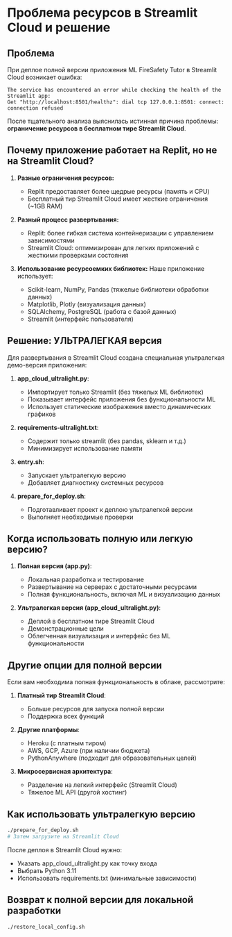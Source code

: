 # Проблема ресурсов в Streamlit Cloud и решение

## Проблема

При деплое полной версии приложения ML FireSafety Tutor в Streamlit Cloud возникает ошибка:

```
The service has encountered an error while checking the health of the Streamlit app:
Get "http://localhost:8501/healthz": dial tcp 127.0.0.1:8501: connect: connection refused
```

После тщательного анализа выяснилась истинная причина проблемы: **ограничение ресурсов в бесплатном тире Streamlit Cloud**.

## Почему приложение работает на Replit, но не на Streamlit Cloud?

1. **Разные ограничения ресурсов:**
   - Replit предоставляет более щедрые ресурсы (память и CPU)
   - Бесплатный тир Streamlit Cloud имеет жесткие ограничения (~1GB RAM)

2. **Разный процесс развертывания:**
   - Replit: более гибкая система контейнеризации с управлением зависимостями
   - Streamlit Cloud: оптимизирован для легких приложений с жесткими проверками состояния

3. **Использование ресурсоемких библиотек:**
   Наше приложение использует:
   - Scikit-learn, NumPy, Pandas (тяжелые библиотеки обработки данных)
   - Matplotlib, Plotly (визуализация данных)
   - SQLAlchemy, PostgreSQL (работа с базой данных)
   - Streamlit (интерфейс пользователя)

## Решение: УЛЬТРАЛЕГКАЯ версия

Для развертывания в Streamlit Cloud создана специальная ультралегкая демо-версия приложения:

1. **app_cloud_ultralight.py**:
   - Импортирует только Streamlit (без тяжелых ML библиотек)
   - Показывает интерфейс приложения без функциональности ML
   - Использует статические изображения вместо динамических графиков

2. **requirements-ultralight.txt**:
   - Содержит только streamlit (без pandas, sklearn и т.д.)
   - Минимизирует использование памяти

3. **entry.sh**:
   - Запускает ультралегкую версию
   - Добавляет диагностику системных ресурсов

4. **prepare_for_deploy.sh**:
   - Подготавливает проект к деплою ультралегкой версии
   - Выполняет необходимые проверки

## Когда использовать полную или легкую версию?

1. **Полная версия (app.py)**:
   - Локальная разработка и тестирование
   - Развертывание на серверах с достаточными ресурсами
   - Полная функциональность, включая ML и визуализацию данных

2. **Ультралегкая версия (app_cloud_ultralight.py)**:
   - Деплой в бесплатном тире Streamlit Cloud
   - Демонстрационные цели
   - Облегченная визуализация и интерфейс без ML функциональности

## Другие опции для полной версии

Если вам необходима полная функциональность в облаке, рассмотрите:

1. **Платный тир Streamlit Cloud**:
   - Больше ресурсов для запуска полной версии
   - Поддержка всех функций

2. **Другие платформы**:
   - Heroku (с платным тиром)
   - AWS, GCP, Azure (при наличии бюджета)
   - PythonAnywhere (подходит для образовательных целей)

3. **Микросервисная архитектура**:
   - Разделение на легкий интерфейс (Streamlit Cloud)
   - Тяжелое ML API (другой хостинг)

## Как использовать ультралегкую версию

```bash
./prepare_for_deploy.sh
# Затем загрузите на Streamlit Cloud
```

После деплоя в Streamlit Cloud нужно:
- Указать app_cloud_ultralight.py как точку входа
- Выбрать Python 3.11
- Использовать requirements.txt (минимальные зависимости)

## Возврат к полной версии для локальной разработки

```bash
./restore_local_config.sh
```
